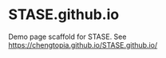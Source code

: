 # STASE.github.io

Demo page scaffold for STASE. See https://chengtopia.github.io/STASE.github.io/

